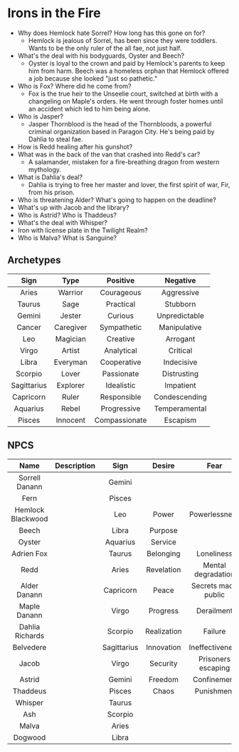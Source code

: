# Irons in the Fire

- Why does Hemlock hate Sorrel? How long has this gone on for?
  - Hemlock is jealous of Sorrel, has been since they were toddlers. Wants to be the only ruler of the all fae, not just half.
- What's the deal with his bodyguards, Oyster and Beech?
  - Oyster is loyal to the crown and paid by Hemlock's parents to keep him from harm. Beech was a homeless orphan that Hemlock offered a job because she looked "just so pathetic."
- Who is Fox? Where did he come from?
  - Fox is the true heir to the Unseelie court, switched at birth with a changeling on Maple's orders. He went through foster homes until an accident which led to him being alone.
- Who is Jasper?
  - Jasper Thornblood is the head of the Thornbloods, a powerful criminal organization based in Paragon City. He's being paid by Dahlia to steal fae.
- How is Redd healing after his gunshot?
- What was in the back of the van that crashed into Redd's car?
  - A salamander, mistaken for a fire-breathing dragon from western mythology.
- What is Dahlia's deal?
  - Dahlia is trying to free her master and lover, the first spirit of war, Fir, from his prison.
- Who is threatening Alder? What's going to happen on the deadline?
- What's up with Jacob and the library?
- Who is Astrid? Who is Thaddeus?
- What's the deal with Whisper?
- Iron with license plate in the Twilight Realm?
- Who is Malva? What is Sanguine?

## Archetypes
| Sign | Type | Positive | Negative |
|:---:|:---:|:---:|:---:|
| Aries | Warrior | Courageous | Aggressive |
| Taurus | Sage | Practical | Stubborn |
| Gemini | Jester | Curious | Unpredictable |
| Cancer | Caregiver | Sympathetic | Manipulative |
| Leo | Magician | Creative | Arrogant |
| Virgo | Artist | Analytical | Critical |
| Libra | Everyman | Cooperative | Indecisive |
| Scorpio | Lover | Passionate | Distrusting |
| Sagittarius | Explorer | Idealistic | Impatient |
| Capricorn | Ruler | Responsible | Condescending |
| Aquarius | Rebel | Progressive | Temperamental |
| Pisces | Innocent | Compassionate | Escapism |

## NPCS
| Name | Description | Sign | Desire | Fear |
|:---:|:--- |:---:|:---:|:---:|
| Sorrell Danann |  | Gemini |  |  |
| Fern |  | Pisces |  |  |
| Hemlock Blackwood |  | Leo | Power | Powerlessness |
| Beech |  | Libra | Purpose |  |
| Oyster |  | Aquarius | Service |  |
| Adrien Fox |  | Taurus | Belonging | Loneliness |
| Redd |  | Aries | Revelation | Mental degradation |
| Alder Danann |  | Capricorn | Peace | Secrets made public |
| Maple Danann |  | Virgo | Progress | Derailment |
| Dahlia Richards |  | Scorpio | Realization | Failure |
| Belvedere |  | Sagittarius | Innovation | Ineffectiveness |
| Jacob |  | Virgo | Security | Prisoners escaping |
| Astrid |  | Gemini | Freedom | Confinement |
| Thaddeus |  | Pisces | Chaos | Punishment |
| Whisper |  | Taurus |  |  |
| Ash |  | Scorpio |  |  |
| Malva |  | Aries |  |  |
| Dogwood |  | Libra |  |  |
